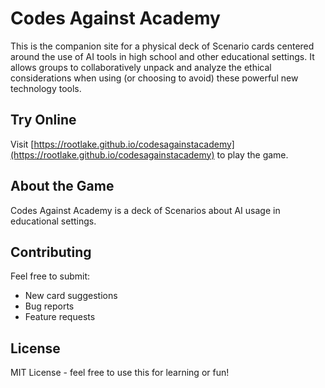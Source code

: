 # Codes Against Academy

This is the companion site for a physical deck of Scenario cards centered around the use of AI tools in high school and other educational settings. It allows groups to collaboratively unpack and analyze the ethical considerations when using (or choosing to avoid) these powerful new technology tools.
        

## Try Online

Visit [https://rootlake.github.io/codesagainstacademy](https://rootlake.github.io/codesagainstacademy) to play the game.

## About the Game

Codes Against Academy is a deck of Scenarios about AI usage in educational settings.


## Contributing

Feel free to submit:
- New card suggestions
- Bug reports
- Feature requests

## License

MIT License - feel free to use this for learning or fun!
